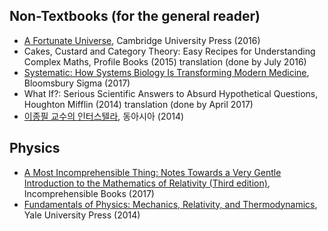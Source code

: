 ## Non-Textbooks (for the general reader)

* [A Fortunate Universe](a_fortunate_universe.md), Cambridge University Press (2016)
* Cakes, Custard and Category Theory: Easy Recipes for Understanding Complex Maths, Profile Books (2015) translation (done by July 2016)
* [Systematic: How Systems Biology Is Transforming Modern Medicine](systematic.md), Bloomsbury Sigma (2017)
* What If?: Serious Scientific Answers to Absurd Hypothetical Questions, Houghton Mifflin (2014) translation (done by April 2017)
* [이종필 교수의 인터스텔라](guide_to_the_science_behind_interstellar.md), 동아시아 (2014)

## Physics

* [A Most Incomprehensible Thing: Notes Towards a Very Gentle Introduction to the Mathematics of Relativity (Third edition)](most_incomprehensible_thing.md), Incomprehensible Books (2017)
* [Fundamentals of Physics: Mechanics, Relativity, and Thermodynamics](fundamentals_of_physics.md), Yale University Press (2014)

